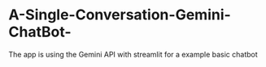 # A-Single-Conversation-Gemini-ChatBot-
The app is using the Gemini API with streamlit for a example basic chatbot

